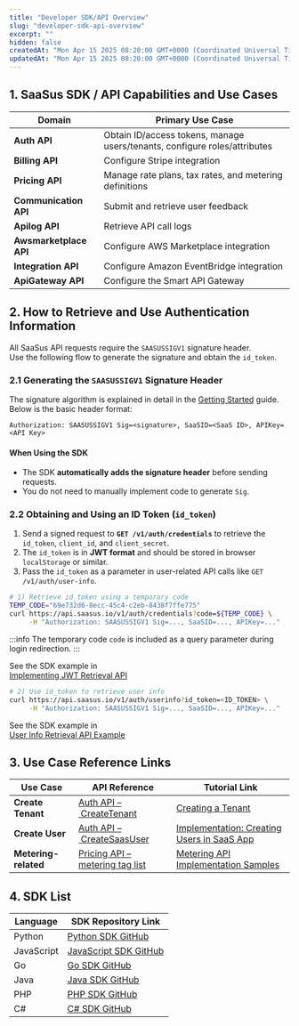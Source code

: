 ```yaml
---
title: "Developer SDK/API Overview"
slug: "developer-sdk-api-overview"
excerpt: ""
hidden: false
createdAt: "Mon Apr 15 2025 08:20:00 GMT+0000 (Coordinated Universal Time)"
updatedAt: "Mon Apr 15 2025 08:20:00 GMT+0000 (Coordinated Universal Time)"
---
```


## 1. SaaSus SDK / API Capabilities and Use Cases

| Domain                  | Primary Use Case                                                             |
|-------------------------|------------------------------------------------------------------------------|
| **Auth API**            | Obtain ID/access tokens, manage users/tenants, configure roles/attributes   |
| **Billing API**         | Configure Stripe integration                                                 |
| **Pricing API**         | Manage rate plans, tax rates, and metering definitions                      |
| **Communication API**   | Submit and retrieve user feedback                                            |
| **Apilog API**          | Retrieve API call logs                                                       |
| **Awsmarketplace API**  | Configure AWS Marketplace integration                                        |
| **Integration API**     | Configure Amazon EventBridge integration                                     |
| **ApiGateway API**      | Configure the Smart API Gateway                                              |

## 2. How to Retrieve and Use Authentication Information

All SaaSus API requests require the `SAASUSSIGV1` signature header.  
Use the following flow to generate the signature and obtain the `id_token`.

### 2.1 Generating the `SAASUSSIGV1` Signature Header

The signature algorithm is explained in detail in the [Getting Started](/docs/reference/getting-started-with-your-api) guide.  
Below is the basic header format:

```
Authorization: SAASUSSIGV1 Sig=<signature>, SaaSID=<SaaS ID>, APIKey=<API Key>
```

#### When Using the SDK

- The SDK **automatically adds the signature header** before sending requests.
- You do not need to manually implement code to generate `Sig`.

### 2.2 Obtaining and Using an ID Token (`id_token`)

1. Send a signed request to **`GET /v1/auth/credentials`** to retrieve the `id_token`, `client_id`, and `client_secret`.
2. The `id_token` is in **JWT format** and should be stored in browser `localStorage` or similar.
3. Pass the `id_token` as a parameter in user-related API calls like `GET /v1/auth/user-info`.

```bash
# 1) Retrieve id_token using a temporary code
TEMP_CODE="69e732d6-8ecc-45c4-c2eb-8438f7ffe775"
curl https://api.saasus.io/v1/auth/credentials?code=${TEMP_CODE} \
     -H "Authorization: SAASUSSIGV1 Sig=..., SaaSID=..., APIKey=..."
```

:::info
The temporary code `code` is included as a query parameter during login redirection.
:::

See the SDK example in  
[Implementing JWT Retrieval API](/docs/part-6/implementation-guide/sample-application/authentication#jwt-retrieval-api)

```bash
# 2) Use id_token to retrieve user info
curl https://api.saasus.io/v1/auth/userinfo?id_token=<ID_TOKEN> \
     -H "Authorization: SAASUSSIGV1 Sig=..., SaaSID=..., APIKey=..."
```

See the SDK example in  
[User Info Retrieval API Example](/docs/part-6/implementation-guide/sample-application/authentication#user-information-retrieval-api)

## 3. Use Case Reference Links

| Use Case             | API Reference                                                                                   | Tutorial Link                                                                 |
|----------------------|------------------------------------------------------------------------------------------------|--------------------------------------------------------------------------------|
| **Create Tenant**     | [Auth API – CreateTenant](/docs/reference/auth-api#tag/tenant/operation/CreateTenant)      | [Creating a Tenant](/docs/part-6/usecase/about-saas-user-accounts/create-tenant) |
| **Create User**       | [Auth API – CreateSaasUser](/docs/reference/auth-api#tag/saasUser/operation/CreateSaasUser) | [Implementation: Creating Users in SaaS App](/docs/part-6/usecase/about-saas-user-accounts#32-implementation-for-the-case-where-saas-have-user-creation-feature) |
| **Metering-related** | [Pricing API – metering tag list](/docs/reference/pricing-api#tag/metering)                 | [Metering API Implementation Samples](/docs/part-6/implementation-guide/sample-application/metering-api) |

## 4. SDK List

| Language    | SDK Repository Link |
|-------------|---------------------|
| Python      | [Python SDK GitHub](https://github.com/saasus-platform/saasus-sdk-python) |
| JavaScript  | [JavaScript SDK GitHub](https://github.com/saasus-platform/saasus-sdk-javascript) |
| Go          | [Go SDK GitHub](https://github.com/saasus-platform/saasus-sdk-go) |
| Java        | [Java SDK GitHub](https://github.com/saasus-platform/saasus-sdk-java) |
| PHP         | [PHP SDK GitHub](https://github.com/saasus-platform/saasus-sdk-php) |
| C#          | [C# SDK GitHub](https://github.com/saasus-platform/saasus-sdk-csharp) |
